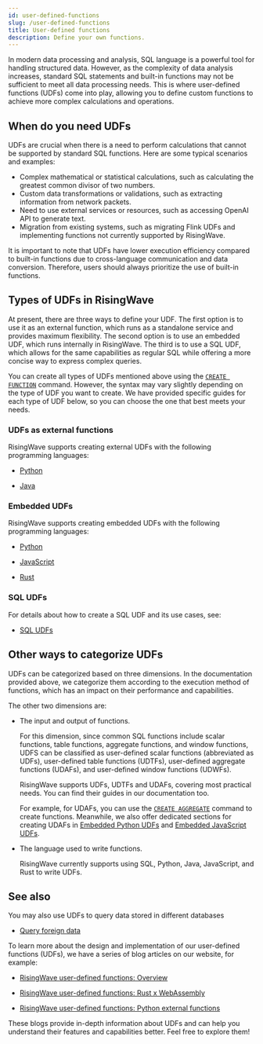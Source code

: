```yaml
---
id: user-defined-functions
slug: /user-defined-functions
title: User-defined functions
description: Define your own functions.
---
```

<head>
  <link rel="canonical" href="https://docs.risingwave.com/docs/current/user-defined-functions/" />
</head>

In modern data processing and analysis, SQL language is a powerful tool for handling structured data. However, as the complexity of data analysis increases, standard SQL statements and built-in functions may not be sufficient to meet all data processing needs. This is where user-defined functions (UDFs) come into play, allowing you to define custom functions to achieve more complex calculations and operations.

## When do you need UDFs

UDFs are crucial when there is a need to perform calculations that cannot be supported by standard SQL functions. Here are some typical scenarios and examples:

- Complex mathematical or statistical calculations, such as calculating the greatest common divisor of two numbers.
- Custom data transformations or validations, such as extracting information from network packets.
- Need to use external services or resources, such as accessing OpenAI API to generate text.
- Migration from existing systems, such as migrating Flink UDFs and implementing functions not currently supported by RisingWave.

It is important to note that UDFs have lower execution efficiency compared to built-in functions due to cross-language communication and data conversion. Therefore, users should always prioritize the use of built-in functions.

## Types of UDFs in RisingWave

At present, there are three ways to define your UDF. The first option is to use it as an external function, which runs as a standalone service and provides maximum flexibility. The second option is to use an embedded UDF, which runs internally in RisingWave. The third is to use a SQL UDF, which allows for the same capabilities as regular SQL while offering a more concise way to express complex queries.

You can create all types of UDFs mentioned above using the [`CREATE FUNCTION`](/sql/commands/sql-create-function.md) command. However, the syntax may vary slightly depending on the type of UDF you want to create. We have provided specific guides for each type of UDF below, so you can choose the one that best meets your needs.


### UDFs as external functions

RisingWave supports creating external UDFs with the following programming languages:

- [Python](/sql/udf/udf-python.md)

- [Java](/sql/udf/udf-java.md)

### Embedded UDFs

RisingWave supports creating embedded UDFs with the following programming languages:

- [Python](/sql/udf/udf-python-embedded.md)

- [JavaScript](/sql/udf/udf-javascript.md)
- [Rust](/sql/udf/udf-rust.md)

### SQL UDFs

For details about how to create a SQL UDF and its use cases, see:

- [SQL UDFs](/sql/udf/sql-udfs.md)

## Other ways to categorize UDFs

UDFs can be categorized based on three dimensions. In the documentation provided above, we categorize them according to the execution method of functions, which has an impact on their performance and capabilities.

The other two dimensions are:

- The input and output of functions.

  For this dimension, since common SQL functions include scalar functions,  table functions, aggregate functions, and window functions, UDFS can be classified as user-defined scalar functions (abbreviated as UDFs), user-defined table functions (UDTFs), user-defined aggregate functions (UDAFs), and user-defined window functions (UDWFs).

  RisingWave supports UDFs, UDTFs and UDAFs, covering most practical needs. You can find their guides in our documentation too.
  
  For example, for UDAFs, you can use the [`CREATE AGGREGATE`](/sql/commands/sql-create-aggregate.md) command to create functions. Meanwhile, we also offer dedicated sections for creating UDAFs in [Embedded Python UDFs](/sql/udf/udf-python-embedded.md#define-your-aggregate-functions) and [Embedded JavaScript UDFs](/sql/udf/udf-javascript.md#define-your-aggregate-functions).
 
- The language used to write functions.

  RisingWave currently supports using SQL, Python, Java, JavaScript, and Rust to write UDFs.

## See also

You may also use UDFs to query data stored in different databases

- [Query foreign data](/sql/udf/udf-foreign-data.md)

To learn more about the design and implementation of our user-defined functions (UDFs), we have a series of blog articles on our website, for example:

- [RisingWave user-defined functions: Overview](https://risingwave.com/blog/risingwave-user-defined-functions-overview/)

- [RisingWave user-defined functions: Rust x WebAssembly](https://risingwave.com/blog/user-defined-functions-rust-x-webassembly/)

- [RisingWave user-defined functions: Python external functions](https://risingwave.com/blog/risingwave-user-defined-functions-3-python-external-functions/)

These blogs provide in-depth information about UDFs and can help you understand their features and capabilities better. Feel free to explore them!
